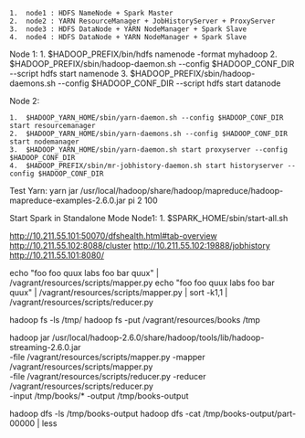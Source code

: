 	1.	node1 : HDFS NameNode + Spark Master
	2.	node2 : YARN ResourceManager + JobHistoryServer + ProxyServer
	3.	node3 : HDFS DataNode + YARN NodeManager + Spark Slave
	4.	node4 : HDFS DataNode + YARN NodeManager + Spark Slave


Node 1:
	1.	$HADOOP_PREFIX/bin/hdfs namenode -format myhadoop
	2.	$HADOOP_PREFIX/sbin/hadoop-daemon.sh --config $HADOOP_CONF_DIR --script hdfs start namenode
	3.	$HADOOP_PREFIX/sbin/hadoop-daemons.sh --config $HADOOP_CONF_DIR --script hdfs start datanode

Node 2:

	1.	$HADOOP_YARN_HOME/sbin/yarn-daemon.sh --config $HADOOP_CONF_DIR start resourcemanager
	2.	$HADOOP_YARN_HOME/sbin/yarn-daemons.sh --config $HADOOP_CONF_DIR start nodemanager
	3.	$HADOOP_YARN_HOME/sbin/yarn-daemon.sh start proxyserver --config $HADOOP_CONF_DIR
	4.	$HADOOP_PREFIX/sbin/mr-jobhistory-daemon.sh start historyserver --config $HADOOP_CONF_DIR

Test Yarn:
yarn jar /usr/local/hadoop/share/hadoop/mapreduce/hadoop-mapreduce-examples-2.6.0.jar pi 2 100

Start Spark in Standalone Mode
Node1: 	1.	$SPARK_HOME/sbin/start-all.sh

http://10.211.55.101:50070/dfshealth.html#tab-overview
http://10.211.55.102:8088/cluster
http://10.211.55.102:19888/jobhistory
http://10.211.55.101:8080/



echo "foo foo quux labs foo bar quux" | /vagrant/resources/scripts/mapper.py
echo "foo foo quux labs foo bar quux" | /vagrant/resources/scripts/mapper.py | sort -k1,1 | /vagrant/resources/scripts/reducer.py

hadoop fs -ls /tmp/
hadoop fs -put /vagrant/resources/books /tmp

hadoop jar /usr/local/hadoop-2.6.0/share/hadoop/tools/lib/hadoop-streaming-2.6.0.jar \
	-file /vagrant/resources/scripts/mapper.py    -mapper /vagrant/resources/scripts/mapper.py \
	-file /vagrant/resources/scripts/reducer.py   -reducer /vagrant/resources/scripts/reducer.py \
	-input /tmp/books/* -output /tmp/books-output

hadoop dfs -ls /tmp/books-output
hadoop dfs -cat /tmp/books-output/part-00000 | less
